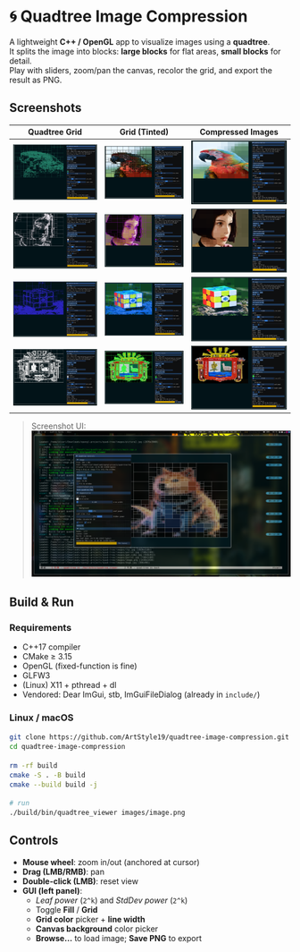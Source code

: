# 🌀 Quadtree Image Compression

A lightweight **C++ / OpenGL** app to visualize images using a **quadtree**.  
It splits the image into blocks: **large blocks** for flat areas, **small blocks** for detail.  
Play with sliders, zoom/pan the canvas, recolor the grid, and export the result as PNG.

## Screenshots

| Quadtree Grid                       | Grid (Tinted)                             | Compressed Images                        |
| ----------------------------------- | ----------------------------------------- | ---------------------------------------- |
| ![](readme-images/parrot_lines.png) | ![](readme-images/parrot_lines_color.png) | ![](readme-images/parrot_compressed.png) |
| ![](readme-images/ltp_lines.png)    | ![](readme-images/ltp_lines_color.png)    | ![](readme-images/ltp_compressed.png)    |
| ![](readme-images/cube_lines.png)   | ![](readme-images/cube_lines_color.png)   | ![](readme-images/cube_compressed.png)   |
| ![](readme-images/unap_lines.png)   | ![](readme-images/unap_lines_color.png)   | ![](readme-images/unap_compressed.png)   |

> Screenshot UI:  
> ![](readme-images/screenshot_doge.png)

## Build & Run

### Requirements

- C++17 compiler
- CMake ≥ 3.15
- OpenGL (fixed-function is fine)
- GLFW3
- (Linux) X11 + pthread + dl
- Vendored: Dear ImGui, stb, ImGuiFileDialog (already in `include/`)

### Linux / macOS

```bash
git clone https://github.com/ArtStyle19/quadtree-image-compression.git
cd quadtree-image-compression

rm -rf build
cmake -S . -B build
cmake --build build -j

# run
./build/bin/quadtree_viewer images/image.png
```

## Controls

- **Mouse wheel**: zoom in/out (anchored at cursor)
- **Drag (LMB/RMB)**: pan
- **Double-click (LMB)**: reset view
- **GUI (left panel)**:
  - _Leaf power_ (`2^k`) and _StdDev power_ (`2^k`)
  - Toggle **Fill** / **Grid**
  - **Grid color** picker + **line width**
  - **Canvas background** color picker
  - **Browse…** to load image; **Save PNG** to export
